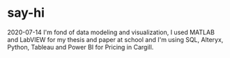 # say-hi
2020-07-14
I'm fond of data modeling and visualization, I used MATLAB and LabVIEW for my thesis and paper at school and I'm using SQL, Alteryx, Python, Tableau and Power BI for Pricing in Cargill. 
